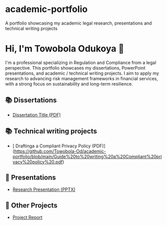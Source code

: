 # academic-portfolio
A portfolio showcasing my academic legal research, presentations and technical writing projects 
# Hi, I'm Towobola Odukoya 👋  

I'm a professional specializing in Regulation and Compliance from a legal perspective. This portfolio showcases my dissertations, PowerPoint presentations, and academic / technical writing projects. I aim to apply my research to advancing risk management frameworks in financial services, with a strong focus on sustainability and long-term resilience.

## 📚 Dissertations
- [Dissertation Title (PDF)](Dissertations/my-dissertation.pdf)
  
## 📚 Technical writing projects
- [ Draftinga a Compliant Privacy Policy (PDF)] (https://github.com/Towobola-Od/academic-portfolio/blob/main/Guide%20to%20writing%20a%20Compliant%20privacy%20policy%20.pdf)

## 🎤 Presentations
- [Research Presentation (PPTX)](Presentations/my-talk.pptx)

## 🔬 Other Projects
- [Project Report](Other-Projects/project-report.pdf)

